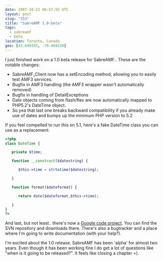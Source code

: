 ```yaml
---
date: 2007-10-21 06:57:55 UTC
layout: post
slug: "153"
title: "SabreAMF 1.0-beta"
tags:
  - sabreamf
  - beta
location: Toronto, Canada
geo: [43.649345, -79.404238]
---
```

<p>I just finished work on a 1.0 beta release for SabreAMF.. These are the notable changes:</p>

<ul>
  <li>SabreAMF_Client now has a setEncoding method, allowing you to easily
test AMF3 services.</li>
  <li>Bugfix in AMF3 handling (the AMF3 wrapper wasn't automatically removed)</li>
  <li>Bugfix in handling of DetailExceptions</li>
  <li>Date objects coming from flash/flex are now automatically mapped to
PHP5.2's DateTime object.</li>
  <li>So yea that last one breaks backward compatibility if you already make
use of dates and bumps up the minimum PHP version to 5.2</li>
</ul>

<p>If you feel compelled to run this on 5.1, here's a fake DateTime class
you can use as a replacement:</p>

```php
<?php
class DateTime {

   private $time;

   function __construct($datestring) {

      $this->time = strtotime($datestring);

   }

   function format($dateformat) {

      return date($dateformat,$this->time);

   }
}
?>
```

<p>And last, but not least.. there's now a <a href="http://code.google.com/p/sabreamf/">Google code project</a>. You can find the SVN repository and downloads there. There's also a bugtracker and a place where I'm going to write documentation (with your help?).</p>

<p>I'm excited about the 1.0 release. SabreAMF has been 'alpha' for almost two years. Even though it has been working fine I do get a lot of questions like "when is it going to be released?". It feels like closing a chapter =).</p>
